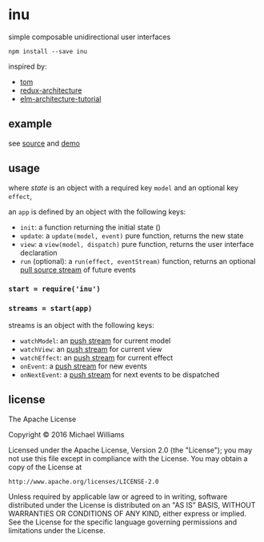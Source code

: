 # inu

simple composable unidirectional user interfaces

```shell
npm install --save inu
```

inspired by:

- [tom](https://github.com/gcanti/tom)
- [redux-architecture](https://github.com/jarvisaoieong/redux-architecture)
- [elm-architecture-tutorial](https://github.com/evancz/elm-architecture-tutorial)

## example

see [source](./example/index.js) and [demo](https://ahdinosaur.github.io/inu)

## usage

where *state* is an object with a required key `model` and an optional key `effect`,

an `app` is defined by an object with the following keys:

- `init`: a function returning the initial state ()
- `update`: a `update(model, event)` pure function, returns the new state
- `view`: a `view(model, dispatch)` pure function, returns the user interface declaration
- `run` (optional): a `run(effect, eventStream)` function, returns an optional [pull source stream](https://github.com/dominictarr/pull-stream) of future events

### `start = require('inu')`

### `streams = start(app)`

streams is an object with the following keys:

- `watchModel`: an [push stream](https://github.com/ahdinosaur/push-stream) for current model
- `watchView`: an [push stream](https://github.com/ahdinosaur/push-stream) for current view
- `watchEffect`: an [push stream](https://github.com/ahdinosaur/push-stream) for current effect
- `onEvent`: a [push stream](https://github.com/ahdinosaur/push-stream) for new events
- `onNextEvent`: a [push stream](https://github.com/ahdinosaur/push-stream) for next events to be dispatched

## license

The Apache License

Copyright &copy; 2016 Michael Williams

Licensed under the Apache License, Version 2.0 (the "License");
you may not use this file except in compliance with the License.
You may obtain a copy of the License at

    http://www.apache.org/licenses/LICENSE-2.0

Unless required by applicable law or agreed to in writing, software
distributed under the License is distributed on an "AS IS" BASIS,
WITHOUT WARRANTIES OR CONDITIONS OF ANY KIND, either express or implied.
See the License for the specific language governing permissions and
limitations under the License.

